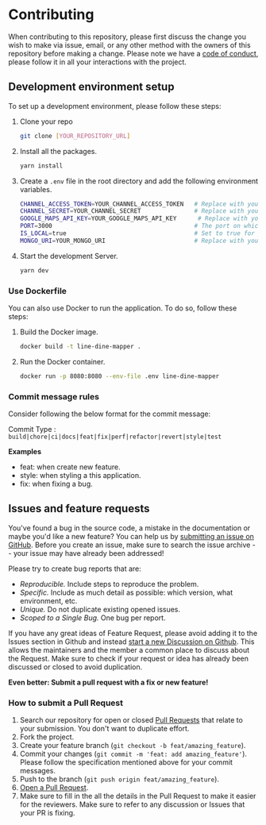 # Contributing

When contributing to this repository, please first discuss the change you wish to make via issue, email, or any other method with the owners of this repository before making a change.
Please note we have a [code of conduct](CODE_OF_CONDUCT.md), please follow it in all your interactions with the project.

## Development environment setup

To set up a development environment, please follow these steps:

1. Clone your repo

   ```sh
   git clone [YOUR_REPOSITORY_URL]
   ```

2. Install all the packages.

   ```sh
   yarn install
   ```

3. Create a `.env` file in the root directory and add the following environment variables.

   ```sh
   CHANNEL_ACCESS_TOKEN=YOUR_CHANNEL_ACCESS_TOKEN   # Replace with your LINE channel access token
   CHANNEL_SECRET=YOUR_CHANNEL_SECRET               # Replace with your LINE channel secret
   GOOGLE_MAPS_API_KEY=YOUR_GOOGLE_MAPS_API_KEY      # Replace with your Google Maps API key
   PORT=3000                                        # The port on which the server will run
   IS_LOCAL=true                                    # Set to true for local development, enabling ngrok to generate a public URL
   MONGO_URI=YOUR_MONGO_URI                         # Replace with your MongoDB URI
   ```

4. Start the development Server.

   ```sh
   yarn dev
   ```

### Use Dockerfile

You can also use Docker to run the application. To do so, follow these steps:

1. Build the Docker image.

   ```sh
   docker build -t line-dine-mapper .
   ```

2. Run the Docker container.

   ```sh
   docker run -p 8080:8080 --env-file .env line-dine-mapper
   ```

### Commit message rules

Consider following the below format for the commit message:

Commit Type : `build|chore|ci|docs|feat|fix|perf|refactor|revert|style|test`

**Examples**

- feat: when create new feature.
- style: when styling a this application.
- fix: when fixing a bug.

## Issues and feature requests

You've found a bug in the source code, a mistake in the documentation or maybe you'd like a new feature? You can help us by [submitting an issue on GitHub](https://github.com/pg56714/line-dine-mapper/issues). Before you create an issue, make sure to search the issue archive -- your issue may have already been addressed!

Please try to create bug reports that are:

- _Reproducible._ Include steps to reproduce the problem.
- _Specific._ Include as much detail as possible: which version, what environment, etc.
- _Unique._ Do not duplicate existing opened issues.
- _Scoped to a Single Bug._ One bug per report.

If you have any great ideas of Feature Request, please avoid adding it to the Issues section in Github and instead [start a new Discussion on Github](https://github.com/pg56714/line-dine-mapper/discussions/categories/ideas). This allows the maintainers and the member a common place to discuss about the Request. Make sure to check if your request or idea has already been discussed or closed to avoid duplication.

**Even better: Submit a pull request with a fix or new feature!**

### How to submit a Pull Request

1. Search our repository for open or closed [Pull Requests](https://github.com/pg56714/line-dine-mapper/pulls) that relate to your submission. You don't want to duplicate effort.
2. Fork the project.
3. Create your feature branch (`git checkout -b feat/amazing_feature`).
4. Commit your changes (`git commit -m 'feat: add amazing_feature'`). Please follow the specification mentioned above for your commit messages.
5. Push to the branch (`git push origin feat/amazing_feature`).
6. [Open a Pull Request](https://github.com/pg56714/line-dine-mapper/compare?expand=1).
7. Make sure to fill in the all the details in the Pull Request to make it easier for the reviewers. Make sure to refer to any discussion or Issues that your PR is fixing.